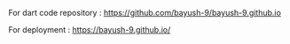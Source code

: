 For dart code repository : https://github.com/bayush-9/bayush-9.github.io

For deployment : https://bayush-9.github.io/

